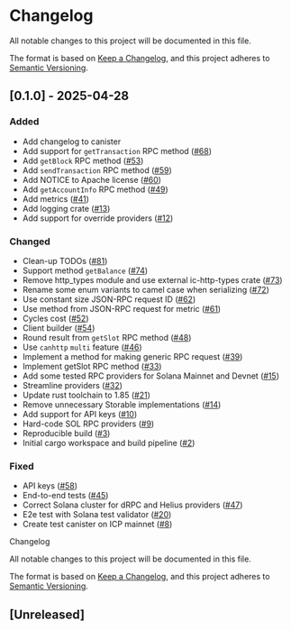 # Changelog

All notable changes to this project will be documented in this file.

The format is based on [Keep a Changelog](https://keepachangelog.com/en/1.0.0/),
and this project adheres to [Semantic Versioning](https://semver.org/spec/v2.0.0.html).

## [0.1.0] - 2025-04-28

### Added

- Add changelog to canister
- Add support for `getTransaction` RPC method ([#68](https://github.com/dfinity/sol-rpc-canister/pull/68))
- Add `getBlock` RPC method ([#53](https://github.com/dfinity/sol-rpc-canister/pull/53))
- Add `sendTransaction` RPC method ([#59](https://github.com/dfinity/sol-rpc-canister/pull/59))
- Add NOTICE to Apache license ([#60](https://github.com/dfinity/sol-rpc-canister/pull/60))
- Add `getAccountInfo` RPC method ([#49](https://github.com/dfinity/sol-rpc-canister/pull/49))
- Add metrics ([#41](https://github.com/dfinity/sol-rpc-canister/pull/41))
- Add logging crate ([#13](https://github.com/dfinity/sol-rpc-canister/pull/13))
- Add support for override providers ([#12](https://github.com/dfinity/sol-rpc-canister/pull/12))

### Changed

- Clean-up TODOs ([#81](https://github.com/dfinity/sol-rpc-canister/pull/81))
- Support method `getBalance` ([#74](https://github.com/dfinity/sol-rpc-canister/pull/74))
- Remove http_types module and use external ic-http-types crate ([#73](https://github.com/dfinity/sol-rpc-canister/pull/73))
- Rename some enum variants to camel case when serializing ([#72](https://github.com/dfinity/sol-rpc-canister/pull/72))
- Use constant size JSON-RPC request ID ([#62](https://github.com/dfinity/sol-rpc-canister/pull/62))
- Use method from JSON-RPC request for metric ([#61](https://github.com/dfinity/sol-rpc-canister/pull/61))
- Cycles cost ([#52](https://github.com/dfinity/sol-rpc-canister/pull/52))
- Client builder ([#54](https://github.com/dfinity/sol-rpc-canister/pull/54))
- Round result from `getSlot` RPC method ([#48](https://github.com/dfinity/sol-rpc-canister/pull/48))
- Use `canhttp` `multi` feature ([#46](https://github.com/dfinity/sol-rpc-canister/pull/46))
- Implement a method for making generic RPC request ([#39](https://github.com/dfinity/sol-rpc-canister/pull/39))
- Implement getSlot RPC method ([#33](https://github.com/dfinity/sol-rpc-canister/pull/33))
- Add some tested RPC providers for Solana Mainnet and Devnet ([#15](https://github.com/dfinity/sol-rpc-canister/pull/15))
- Streamline providers ([#32](https://github.com/dfinity/sol-rpc-canister/pull/32))
- Update rust toolchain to 1.85 ([#21](https://github.com/dfinity/sol-rpc-canister/pull/21))
- Remove unnecessary Storable implementations ([#14](https://github.com/dfinity/sol-rpc-canister/pull/14))
- Add support for API keys ([#10](https://github.com/dfinity/sol-rpc-canister/pull/10))
- Hard-code SOL RPC providers ([#9](https://github.com/dfinity/sol-rpc-canister/pull/9))
- Reproducible build ([#3](https://github.com/dfinity/sol-rpc-canister/pull/3))
- Initial cargo workspace and build pipeline ([#2](https://github.com/dfinity/sol-rpc-canister/pull/2))

### Fixed

- API keys ([#58](https://github.com/dfinity/sol-rpc-canister/pull/58))
- End-to-end tests ([#45](https://github.com/dfinity/sol-rpc-canister/pull/45))
- Correct Solana cluster for dRPC and Helius providers ([#47](https://github.com/dfinity/sol-rpc-canister/pull/47))
- E2e test with Solana test validator ([#20](https://github.com/dfinity/sol-rpc-canister/pull/20))
- Create test canister on ICP mainnet ([#8](https://github.com/dfinity/sol-rpc-canister/pull/8))


<!-- generated by git-cliff -->
Changelog

All notable changes to this project will be documented in this file.

The format is based on [Keep a Changelog](https://keepachangelog.com/en/1.1.0/),
and this project adheres to [Semantic Versioning](https://semver.org/spec/v2.0.0.html).

## [Unreleased]